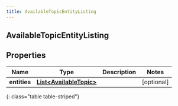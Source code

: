 ```yaml
---
title: AvailableTopicEntityListing
---
```

## AvailableTopicEntityListing


## Properties

| Name | Type | Description | Notes |
| ------------ | ------------- | ------------- | ------------- |
| **entities** | [**List&lt;AvailableTopic&gt;**](AvailableTopic.html) |  |  [optional] |
{: class="table table-striped"}



